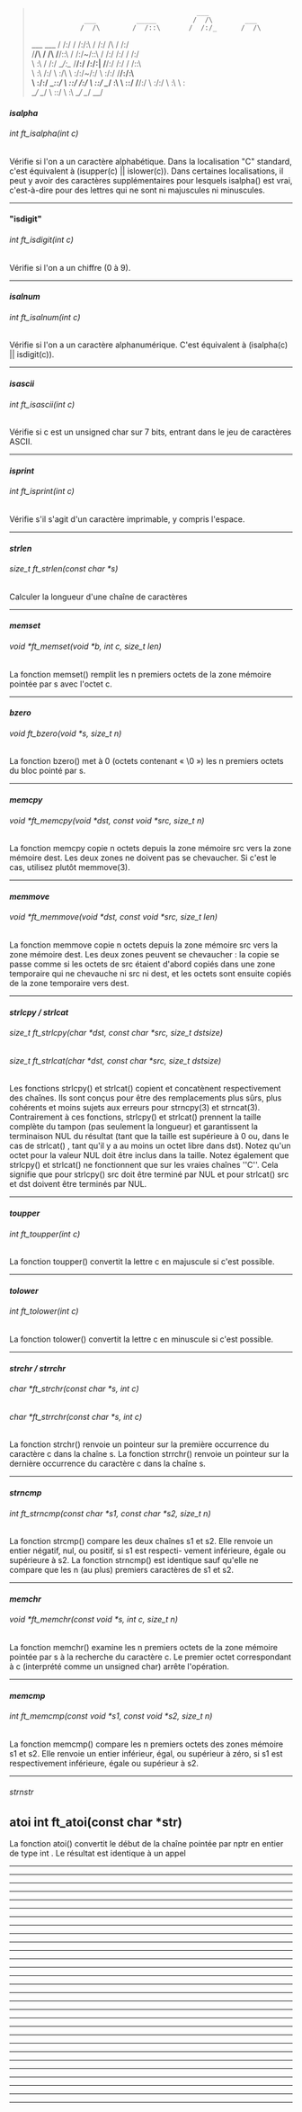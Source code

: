 
>                                              ___               
>                  ___          _____         /  /\        ___   
>                 /  /\        /  /::\       /  /:/_      /  /\  
>  ___     ___   /  /:/       /  /:/\:\     /  /:/ /\    /  /:/  
> /__/\   /  /\ /__/::\      /  /:/~/::\   /  /:/ /:/   /  /:/   
> \  \:\ /  /:/ \__\/\:\__  /__/:/ /:/\:| /__/:/ /:/   /  /::\   
>  \  \:\  /:/     \  \:\/\ \  \:\/:/~/:/ \  \:\/:/   /__/:/\:\  
>   \  \:\/:/       \__\::/  \  \::/ /:/   \  \::/    \__\/  \:\ 
>    \  \::/        /__/:/    \  \:\/:/     \  \:\         \  \:\
>     \__\/         \__\/      \  \::/       \  \:\         \__\/
>                               \__\/         \__\/              


#### *isalpha*		 	
###### int ft_isalpha(int c)


Vérifie si l'on a un caractère alphabétique. Dans la localisation 
"C" standard, c'est équivalent à (isupper(c) || islower(c)). Dans 
certaines localisations, il peut y avoir des caractères 
supplémentaires pour lesquels isalpha() est vrai, c'est-à-dire 
pour des lettres qui ne sont ni majuscules ni minuscules.
__________________________________________________________________

#### "isdigit"		
###### int ft_isdigit(int c)


Vérifie si l'on a un chiffre (0 à 9).
__________________________________________________________________

#### *isalnum*		
###### int ft_isalnum(int c)


Vérifie si l'on a un caractère alphanumérique. C'est équivalent à 
(isalpha(c) || isdigit(c)).
__________________________________________________________________

#### *isascii*		
###### int ft_isascii(int c)


Vérifie si c est un unsigned char sur 7 bits, entrant dans le jeu 
de caractères ASCII.
__________________________________________________________________

#### *isprint*		
###### int	ft_isprint(int c)


Vérifie s'il s'agit d'un caractère imprimable, y compris l'espace.
__________________________________________________________________

#### *strlen*		
###### size_t	ft_strlen(const char *s) 


Calculer la longueur d'une chaîne de caractères  
__________________________________________________________________

#### *memset*          
###### void *ft_memset(void *b, int c, size_t len)



La fonction memset() remplit les n premiers octets de la zone 
mémoire pointée par s avec l'octet c.
__________________________________________________________________

#### *bzero*	    
###### void ft_bzero(void *s, size_t n)


La fonction bzero() met à 0 (octets contenant « \0 ») les n 
premiers octets du bloc pointé par s.
__________________________________________________________________

#### *memcpy*  
###### void *ft_memcpy(void *dst, const void *src, size_t n)


La fonction memcpy copie n octets depuis la zone mémoire src 
vers la zone mémoire dest. Les deux zones ne doivent pas se 
chevaucher. Si c'est le cas, utilisez plutôt memmove(3).  
__________________________________________________________________

#### *memmove* 
###### void	*ft_memmove(void *dst, const void *src, size_t len)


La fonction memmove copie n octets depuis la zone mémoire src vers 
la zone mémoire dest. Les deux zones peuvent se chevaucher : la 
copie se passe comme si les octets de src étaient d'abord copiés 
dans une zone temporaire qui ne chevauche ni src ni dest, et les 
octets sont ensuite copiés de la zone temporaire vers dest.
__________________________________________________________________

#### *strlcpy	/	strlcat*
###### size_t	ft_strlcpy(char *dst, const char *src, size_t dstsize)
###### size_t	ft_strlcat(char *dst, const char *src, size_t dstsize)


Les fonctions strlcpy() et strlcat() copient et concatènent 
respectivement des chaînes. Ils sont conçus pour être des 
remplacements plus sûrs, plus cohérents et moins sujets aux 
erreurs pour strncpy(3) et strncat(3). Contrairement à ces 
fonctions, strlcpy() et strlcat() prennent la taille complète 
du tampon (pas seulement la longueur) et garantissent la 
terminaison NUL du résultat (tant que la taille est supérieure 
à 0 ou, dans le cas de strlcat() , tant qu'il y a au moins un 
octet libre dans dst). Notez qu'un octet pour la valeur NUL 
doit être inclus dans la taille. Notez également que strlcpy() 
et strlcat() ne fonctionnent que sur les vraies chaînes ''C''. 
Cela signifie que pour strlcpy() src doit être terminé par NUL 
et pour strlcat() src et dst doivent être terminés par NUL.
__________________________________________________________________

#### *toupper*		
###### int ft_toupper(int c)


La fonction toupper() convertit la lettre c en majuscule si 
c'est possible.
__________________________________________________________________

#### *tolower*		
###### int ft_tolower(int c)


La fonction tolower() convertit la lettre c en minuscule si 
c'est possible.
__________________________________________________________________

#### *strchr	/	strrchr*
###### char	*ft_strchr(const char	*s, int c)
###### char	*ft_strrchr(const char *s, int c)


La fonction strchr() renvoie un pointeur sur la première 
occurrence du caractère c dans la chaîne s.
La fonction strrchr() renvoie un pointeur sur la dernière 
occurrence du caractère c dans la chaîne s.
__________________________________________________________________

#### *strncmp* 
###### int	ft_strncmp(const char *s1, const char *s2, size_t n)


La fonction strcmp() compare les deux chaînes s1 et s2. Elle 
renvoie un entier négatif, nul, ou positif, si s1 est respecti-
vement inférieure, égale ou supérieure à s2.
La fonction strncmp() est identique sauf qu'elle ne compare que 
les n (au plus) premiers caractères de s1 et s2.
__________________________________________________________________

#### *memchr*	
###### void *ft_memchr(const void *s, int c, size_t n)


La fonction memchr() examine les n premiers octets de la zone 
mémoire pointée par s à la recherche du caractère c. Le premier 
octet correspondant à c (interprété comme un unsigned char) arrête 
l'opération.
__________________________________________________________________

#### *memcmp*  
###### int ft_memcmp(const void *s1, const void *s2, size_t n)


La fonction memcmp() compare les n premiers octets des zones 
mémoire s1 et s2. Elle renvoie un entier inférieur, égal, ou 
supérieur à zéro, si s1 est respectivement inférieure, égale 
ou supérieur à s2.  
__________________________________________________________________

###### strnstr	

## atoi		int	ft_atoi(const char *str)

La fonction atoi() convertit le début de la chaîne pointée par nptr 
en entier de type int . Le résultat est identique à un appel
__________________________________________________________________
__________________________________________________________________
__________________________________________________________________
__________________________________________________________________
__________________________________________________________________
__________________________________________________________________
__________________________________________________________________
__________________________________________________________________
__________________________________________________________________
__________________________________________________________________
__________________________________________________________________
__________________________________________________________________
__________________________________________________________________
__________________________________________________________________
__________________________________________________________________
__________________________________________________________________
__________________________________________________________________
__________________________________________________________________
__________________________________________________________________
__________________________________________________________________
__________________________________________________________________
__________________________________________________________________
__________________________________________________________________
__________________________________________________________________
__________________________________________________________________
__________________________________________________________________
__________________________________________________________________
__________________________________________________________________
__________________________________________________________________

